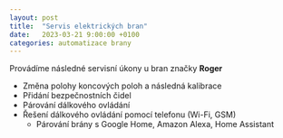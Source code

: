 ```yaml
---
layout: post
title:  "Servis elektrických bran"
date:   2023-03-21 9:00:00 +0100
categories: automatizace brany
---
```


Provádíme následné servisní úkony u bran značky **Roger**
* Změna polohy koncových poloh a následná kalibrace
* Přidání bezpečnostních čidel
* Párování dálkového ovládání
* Řešení dálkového ovládání pomocí telefonu (Wi-Fi, GSM)
  * Párování brány s Google Home, Amazon Alexa, Home Assistant
